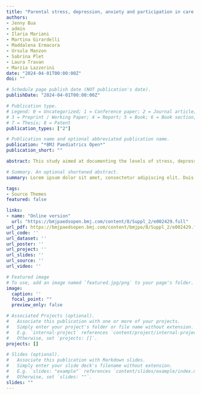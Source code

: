 ```yaml
---
title: "Parental stress, depression, anxiety and participation in care in neonatal intensive care unit: a cross-sectional study in Italy comparing mothers versus fathers"
authors:
- Jenny Bua
- admin
- Ilaria Mariani
- Martina Girardelli
- Maddalena Ermacora
- Ursula Manzon
- Sabrina Plet
- Laura Travan
- Marzia Lazzerini
date: "2024-04-01T00:00:00Z"
doi: ""

# Schedule page publish date (NOT publication's date).
publishDate: "2024-04-01T00:00:00Z"

# Publication type.
# Legend: 0 = Uncategorized; 1 = Conference paper; 2 = Journal article;
# 3 = Preprint / Working Paper; 4 = Report; 5 = Book; 6 = Book section;
# 7 = Thesis; 8 = Patent
publication_types: ["2"]

# Publication name and optional abbreviated publication name.
publication: "*BMJ Paediatrics Open*"
publication_short: ""

abstract: This study aimed at documenting the levels of stress, depression, anxiety and participation in care among mothers versus fathers of newborns hospitalised in a third-level neonatal intensive care unit (NICU) in Northern Italy. Parental stress, depression and anxiety were assessed by the Parental Stressor Scale in NICU (PSS:NICU), the Edinburgh Postnatal Depression Scale (EPDS) and the State-Trait Anxiety Inventory (STAI). Participation in care was evaluated with the Index of Parental Participation. Differences between mothers and fathers were assessed with the Mood’s median test and z-test, respectively for continuous and discrete variables. Multivariate analyses controlling for potential confounders were performed to confirm gender differences. 191 parents (112 mothers and 79 fathers) were enrolled. Mothers reported significantly higher median scores for stress (2.9 vs 2.2, p<0.001) and trait anxiety (37 vs 32, p=0.004) and higher depression rates (EPDS >= 12: 43.8% vs 19.0%, p<0.001). ‘High stress’ (PSS:NICU >= 3) was reported by 45.5% of mothers compared with 24.1% of fathers (p=0.004). The frequency of the three conditions simultaneously was significantly higher among mothers (20.0% vs 3.8%, p=0.016), with the vast majority of mothers (76.0%) suffering from at least one condition compared with less than half of fathers (45.3%, p<0.001). Participation in care was more frequent in mothers (median score: 19 vs 15, p<0.001), with the exception of activities related to advocacy (median 5 vs 4, p=0.053). In a multivariate analysis, gender differences in mental health outcomes did not change. Routine screening of mental distress among parents of infants in NICU is warranted, and gender differences need to be acknowledged in order to deliver tailored support and to promote collaboration with the family of vulnerable newborns. Knowledge and skills on how to prevent and cope with mental distress of parents should be part of the core curriculum of staff working in NICU.

# Summary. An optional shortened abstract.
summary: Lorem ipsum dolor sit amet, consectetur adipiscing elit. Duis posuere tellus ac convallis placerat. Proin tincidunt magna sed ex sollicitudin condimentum.

tags:
- Source Themes
featured: false

links:
- name: "Online version"
  url: "https://bmjpaedsopen.bmj.com/content/8/Suppl_2/e002429.full"
url_pdf: https://bmjpaedsopen.bmj.com/content/bmjpo/8/Suppl_2/e002429.full.pdf
url_code: ''
url_dataset: ''
url_poster: ''
url_project: ''
url_slides: ''
url_source: ''
url_video: ''

# Featured image
# To use, add an image named `featured.jpg/png` to your page's folder. 
image:
  caption: ''
  focal_point: ""
  preview_only: false

# Associated Projects (optional).
#   Associate this publication with one or more of your projects.
#   Simply enter your project's folder or file name without extension.
#   E.g. `internal-project` references `content/project/internal-project/index.md`.
#   Otherwise, set `projects: []`.
projects: []

# Slides (optional).
#   Associate this publication with Markdown slides.
#   Simply enter your slide deck's filename without extension.
#   E.g. `slides: "example"` references `content/slides/example/index.md`.
#   Otherwise, set `slides: ""`.
slides: ""
---
```


